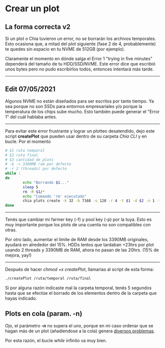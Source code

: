 # Crear un plot
## La forma correcta v2

Si un plot o Chia tuvieron un error, no se borrarán los archivos temporales. Esto ocasiona que, a mitad del plot siguiente (fase 2 de 4, probablemente) te quedes sin espacio en tu NVME de 512GB (por ejemplo).

Claramente el momento en dónde salga el Error 1 "trying in five minutes" dependerá del tamaño de tu HDD/SSD/NVME. Este error dice que escribió unos bytes pero no pudo escribirlos todos, entonces intentará más tarde. 

---------------------------------------------

## Edit 07/05/2021
Algunos NVME no están diseñados para ser escritos por tanto tiempo. Ya sea porque no son SSDs para entornos empresariales y/o porque la temperatura de los chips sube mucho. Esto también puede generar el "Error 1" del cuál hablaba antes.

---------------------------------------------

Para evitar este error frustrante y lograr un plotteo desatendido, dejo este script **createPlot** que pueden usar dentro de su carpeta *Chia CLI* y en bucle. Por el momento

```bash
# $1 ruta temporal
# $2 ruta final
# $3 cantidad de plots
# -b -> 3390MB ram por defecto
# -r 2 (threads) por defecto
while :
do
        echo "Borrando $1..."
        sleep 5
        rm -R $1/*
        echo "Comando 'rm' ejecutado"
        chia plots create -k 32 -b 7168 -u 128 -r 4 -t $1 -d $2 -n 1 -f tuFarmerKey -p tuPoolKey
done
```

---------------------------------------------

Tenés que cambiar mi farmer key (-f) y pool key (-p) por la tuya.
Esto es muy importante porque los plots de una cuenta no son compatibles con otras. 

Por otro lado, aumentar el límite de RAM desde los 3390MB originales, ayudará en alrededor del 15%. HDDs lentos que tardaban +23hrs por plot usando 2 threads y 3390MB de RAM, ahora no pasan de las 20hrs. (15% de mejora, yay!)

---------------------------------------------


Después de hacer *chmod +x createPlot*, llamarias al script de esta forma:

```bash
./createPlot /ruta/temporal /ruta/final
```

Si por alguna razón indicaste mal la carpeta temporal, tenés 5 segundos hasta que se efectúe el borrado de los elementos dentro de la carpeta que hayas indicado.

## Plots en cola (param. -n)

Ojo, el parámetro **-n** no supera el uno, porque en mi caso ordenar que se hagan más de un plot (añadiendose a la cola) genera [diversos problemas](https://github.com/Chia-Network/chia-blockchain/issues/3803).

Por esta razón, el bucle *while* infinito va muy bien.
